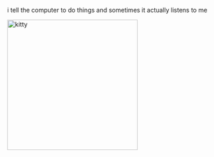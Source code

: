 i tell the computer to do things and sometimes it actually listens to me
<!--START_SECTION:update_image-->
<img src=https://raw.githubusercontent.com/sneakykestrel/sneakykestrel/main/.github/images/its-so-over.gif height="" width="300" align=left alt=kitty />
<!--END_SECTION:update_image-->


